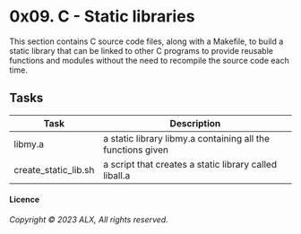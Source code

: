 # 0x09. C - Static libraries
This section contains C source code files, along with a Makefile, to build a static library that can be linked to other C programs to provide reusable functions and modules without the need to recompile the source code each time.
## Tasks
| Task | Description |
|---|---|
| libmy.a | a static library libmy.a containing all the functions given |
| create_static_lib.sh | a script that creates a static library called liball.a |
#### Licence 
_Copyright © 2023 ALX, All rights reserved._
